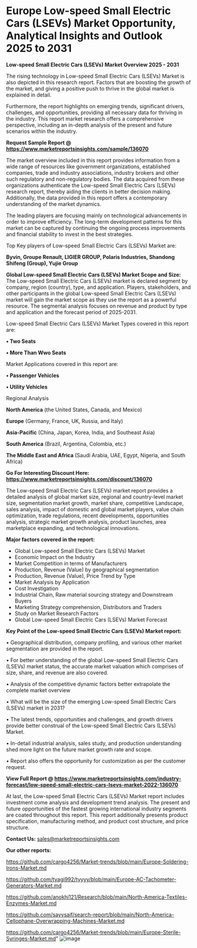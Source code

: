 # Europe Low-speed Small Electric Cars (LSEVs) Market Opportunity, Analytical Insights and Outlook 2025 to 2031

<Strong> Low-speed Small Electric Cars (LSEVs) Market Overview 2025 - 2031</strong>

The rising technology in Low-speed Small Electric Cars (LSEVs) Market is also depicted in this research report. Factors that are boosting the growth of the market, and giving a positive push to thrive in the global market is explained in detail.

Furthermore, the report highlights on emerging trends, significant drivers, challenges, and opportunities, providing all necessary data for thriving in the industry. This report market research offers a comprehensive perspective, including an in-depth analysis of the present and future scenarios within the industry.

<strong>Request Sample Report @ <a href=https://www.marketreportsinsights.com/sample/136070>https://www.marketreportsinsights.com/sample/136070</a></strong>

The market overview included in this report provides information from a wide range of resources like government organizations, established companies, trade and industry associations, industry brokers and other such regulatory and non-regulatory bodies. The data acquired from these organizations authenticate the Low-speed Small Electric Cars (LSEVs) research report, thereby aiding the clients in better decision making. Additionally, the data provided in this report offers a contemporary understanding of the market dynamics.

The leading players are focusing mainly on technological advancements in order to improve efficiency. The long-term development patterns for this market can be captured by continuing the ongoing process improvements and financial stability to invest in the best strategies.

Top Key players of Low-speed Small Electric Cars (LSEVs) Market are:

<strong>Byvin, Groupe Renault, LIGIER GROUP, Polaris Industries, Shandong Shifeng (Group), Yujie Group</strong>

<strong><b>Global Low-speed Small Electric Cars (LSEVs) Market Scope and Size:</b></strong>
The Low-speed Small Electric Cars (LSEVs) market is declared segment by company, region (country), type, and application. Players, stakeholders, and other participants in the global Low-speed Small Electric Cars (LSEVs) market will gain the market scope as they use the report as a powerful resource. The segmental analysis focuses on revenue and product by type and application and the forecast period of 2025-2031.

Low-speed Small Electric Cars (LSEVs) Market Types covered in this report are:

<strong>• Two Seats

• More Than Wwo Seats</strong>

Market Applications covered in this report are:

<strong>• Passenger Vehicles

• Utility Vehicles</strong> 

Regional Analysis

<strong>North America</strong> (the United States, Canada, and Mexico)

<strong>Europe</strong> (Germany, France, UK, Russia, and Italy)

<strong>Asia-Pacific</strong> (China, Japan, Korea, India, and Southeast Asia)

<strong>South America</strong> (Brazil, Argentina, Colombia, etc.)

<strong>The Middle East and Africa</strong> (Saudi Arabia, UAE, Egypt, Nigeria, and South Africa)

<strong>Go For Interesting Discount Here: <a href=https://www.marketreportsinsights.com/discount/136070>https://www.marketreportsinsights.com/discount/136070</a></strong>

The Low-speed Small Electric Cars (LSEVs) market report provides a detailed analysis of global market size, regional and country-level market size, segmentation market growth, market share, competitive Landscape, sales analysis, impact of domestic and global market players, value chain optimization, trade regulations, recent developments, opportunities analysis, strategic market growth analysis, product launches, area marketplace expanding, and technological innovations.

<strong><b>Major factors covered in the report:</b></strong>
<ul>
  <li>Global Low-speed Small Electric Cars (LSEVs) Market </li>
  <li>Economic Impact on the Industry</li>
  <li>Market Competition in terms of Manufacturers</li>
  <li>Production, Revenue (Value) by geographical segmentation</li>
  <li>Production, Revenue (Value), Price Trend by Type</li>
  <li>Market Analysis by Application</li>
  <li>Cost Investigation</li>
  <li>Industrial Chain, Raw material sourcing strategy and Downstream Buyers</li>
  <li>Marketing Strategy comprehension, Distributors and Traders</li>
  <li>Study on Market Research Factors</li>
  <li>Global Low-speed Small Electric Cars (LSEVs) Market Forecast</li>
</ul>

<strong><b>Key Point of the Low-speed Small Electric Cars (LSEVs) Market report:</b></strong>

• Geographical distribution, company profiling, and various other market segmentation are provided in the report.

• For better understanding of the global Low-speed Small Electric Cars (LSEVs) market status, the accurate market valuation which comprises of size, share, and revenue are also covered.

• Analysis of the competitive dynamic factors better extrapolate the complete market overview

• What will be the size of the emerging Low-speed Small Electric Cars (LSEVs) market in 2031?

• The latest trends, opportunities and challenges, and growth drivers provide better construal of the Low-speed Small Electric Cars (LSEVs) Market.

• In-detail industrial analysis, sales study, and production understanding shed more light on the future market growth rate and scope.

• Report also offers the opportunity for customization as per the customer request.

<strong><b>View Full Report @ <a href=https://www.marketreportsinsights.com/industry-forecast/low-speed-small-electric-cars-lsevs-market-2022-136070>https://www.marketreportsinsights.com/industry-forecast/low-speed-small-electric-cars-lsevs-market-2022-136070</a></b></strong>


At last, the Low-speed Small Electric Cars (LSEVs) Market report includes investment come analysis and development trend analysis. The present and future opportunities of the fastest growing international industry segments are coated throughout this report. This report additionally presents product specification, manufacturing method, and product cost structure, and price structure.

<strong>Contact Us:</strong>
sales@marketreportsinsights.com

<strong>Our other reports:</strong>

<a href=https://github.com/cargo4256/Market-trends/blob/main/Europe-Soldering-Irons-Market.md>https://github.com/cargo4256/Market-trends/blob/main/Europe-Soldering-Irons-Market.md</a>

<a href=https://github.com/tyagi992/tyyyy/blob/main/Europe-AC-Tachometer-Generators-Market.md>https://github.com/tyagi992/tyyyy/blob/main/Europe-AC-Tachometer-Generators-Market.md</a>

<a href=https://github.com/anokhi121/Research/blob/main/North-America-Textiles-Enzymes-Market.md>https://github.com/anokhi121/Research/blob/main/North-America-Textiles-Enzymes-Market.md</a>

<a href=https://github.com/sayysaif/search-report/blob/main/North-America-Cellophane-Overwrapping-Machines-Market.md>https://github.com/sayysaif/search-report/blob/main/North-America-Cellophane-Overwrapping-Machines-Market.md</a>

<a href=https://github.com/cargo4256/Market-trends/blob/main/Europe-Sterile-Syringes-Market.md>https://github.com/cargo4256/Market-trends/blob/main/Europe-Sterile-Syringes-Market.md</a>"
![image](https://github.com/user-attachments/assets/4b0a9c12-d4d1-4121-92ae-ff5d790e8f51)
